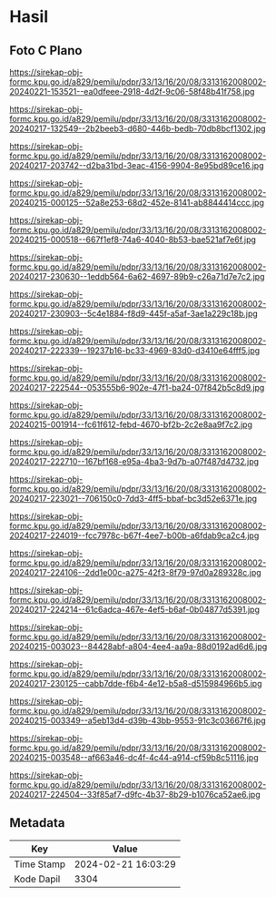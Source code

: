 # Hasil

## Foto C Plano

https://sirekap-obj-formc.kpu.go.id/a829/pemilu/pdpr/33/13/16/20/08/3313162008002-20240221-153521--ea0dfeee-2918-4d2f-9c06-58f48b41f758.jpg

https://sirekap-obj-formc.kpu.go.id/a829/pemilu/pdpr/33/13/16/20/08/3313162008002-20240217-132549--2b2beeb3-d680-446b-bedb-70db8bcf1302.jpg

https://sirekap-obj-formc.kpu.go.id/a829/pemilu/pdpr/33/13/16/20/08/3313162008002-20240217-203742--d2ba31bd-3eac-4156-9904-8e95bd89ce16.jpg

https://sirekap-obj-formc.kpu.go.id/a829/pemilu/pdpr/33/13/16/20/08/3313162008002-20240215-000125--52a8e253-68d2-452e-8141-ab8844414ccc.jpg

https://sirekap-obj-formc.kpu.go.id/a829/pemilu/pdpr/33/13/16/20/08/3313162008002-20240215-000518--667f1ef8-74a6-4040-8b53-bae521af7e6f.jpg

https://sirekap-obj-formc.kpu.go.id/a829/pemilu/pdpr/33/13/16/20/08/3313162008002-20240217-230630--1eddb564-6a62-4697-89b9-c26a71d7e7c2.jpg

https://sirekap-obj-formc.kpu.go.id/a829/pemilu/pdpr/33/13/16/20/08/3313162008002-20240217-230903--5c4e1884-f8d9-445f-a5af-3ae1a229c18b.jpg

https://sirekap-obj-formc.kpu.go.id/a829/pemilu/pdpr/33/13/16/20/08/3313162008002-20240217-222339--19237b16-bc33-4969-83d0-d3410e64fff5.jpg

https://sirekap-obj-formc.kpu.go.id/a829/pemilu/pdpr/33/13/16/20/08/3313162008002-20240217-222544--053555b6-902e-47f1-ba24-07f842b5c8d9.jpg

https://sirekap-obj-formc.kpu.go.id/a829/pemilu/pdpr/33/13/16/20/08/3313162008002-20240215-001914--fc61f612-febd-4670-bf2b-2c2e8aa9f7c2.jpg

https://sirekap-obj-formc.kpu.go.id/a829/pemilu/pdpr/33/13/16/20/08/3313162008002-20240217-222710--167bf168-e95a-4ba3-9d7b-a07f487d4732.jpg

https://sirekap-obj-formc.kpu.go.id/a829/pemilu/pdpr/33/13/16/20/08/3313162008002-20240217-223021--706150c0-7dd3-4ff5-bbaf-bc3d52e6371e.jpg

https://sirekap-obj-formc.kpu.go.id/a829/pemilu/pdpr/33/13/16/20/08/3313162008002-20240217-224019--fcc7978c-b67f-4ee7-b00b-a6fdab9ca2c4.jpg

https://sirekap-obj-formc.kpu.go.id/a829/pemilu/pdpr/33/13/16/20/08/3313162008002-20240217-224106--2dd1e00c-a275-42f3-8f79-97d0a289328c.jpg

https://sirekap-obj-formc.kpu.go.id/a829/pemilu/pdpr/33/13/16/20/08/3313162008002-20240217-224214--61c6adca-467e-4ef5-b6af-0b04877d5391.jpg

https://sirekap-obj-formc.kpu.go.id/a829/pemilu/pdpr/33/13/16/20/08/3313162008002-20240215-003023--84428abf-a804-4ee4-aa9a-88d0192ad6d6.jpg

https://sirekap-obj-formc.kpu.go.id/a829/pemilu/pdpr/33/13/16/20/08/3313162008002-20240217-230125--cabb7dde-f6b4-4e12-b5a8-d515984966b5.jpg

https://sirekap-obj-formc.kpu.go.id/a829/pemilu/pdpr/33/13/16/20/08/3313162008002-20240215-003349--a5eb13d4-d39b-43bb-9553-91c3c03667f6.jpg

https://sirekap-obj-formc.kpu.go.id/a829/pemilu/pdpr/33/13/16/20/08/3313162008002-20240215-003548--af663a46-dc4f-4c44-a914-cf59b8c51116.jpg

https://sirekap-obj-formc.kpu.go.id/a829/pemilu/pdpr/33/13/16/20/08/3313162008002-20240217-224504--33f85af7-d9fc-4b37-8b29-b1076ca52ae6.jpg


## Metadata

| Key        | Value               |
| ---------- | ------------------- |
| Time Stamp | 2024-02-21 16:03:29 |
| Kode Dapil | 3304                |




